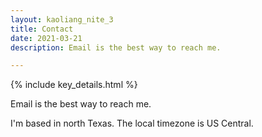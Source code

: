 ```yaml
---
layout: kaoliang_nite_3
title: Contact
date: 2021-03-21
description: Email is the best way to reach me.

---
```



{% include key_details.html %}

Email is the best way to reach me.

I'm based in north Texas. The local timezone is US Central.
